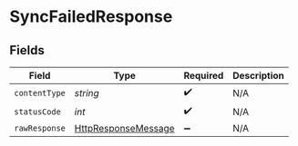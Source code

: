 # SyncFailedResponse


## Fields

| Field                                                                                                                | Type                                                                                                                 | Required                                                                                                             | Description                                                                                                          |
| -------------------------------------------------------------------------------------------------------------------- | -------------------------------------------------------------------------------------------------------------------- | -------------------------------------------------------------------------------------------------------------------- | -------------------------------------------------------------------------------------------------------------------- |
| `contentType`                                                                                                        | *string*                                                                                                             | :heavy_check_mark:                                                                                                   | N/A                                                                                                                  |
| `statusCode`                                                                                                         | *int*                                                                                                                | :heavy_check_mark:                                                                                                   | N/A                                                                                                                  |
| `rawResponse`                                                                                                        | [HttpResponseMessage](https://learn.microsoft.com/en-us/dotnet/api/system.net.http.httpresponsemessage?view=net-5.0) | :heavy_minus_sign:                                                                                                   | N/A                                                                                                                  |